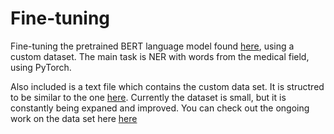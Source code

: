 # Fine-tuning

Fine-tuning the pretrained BERT language model found [here](https://huggingface.co/dumitrescustefan/bert-base-romanian-uncased-v1), using a custom dataset. The main task is NER with words from the medical field, using PyTorch.

Also included is a text file which contains the custom data set. It is structred to be similar to the one [here](https://huggingface.co/datasets/ronec). Currently the dataset is small, but it is constantly being expaned and improved. You can check out the ongoing work on the data set here [here](https://github.com/Alex-Gombos/SaxParser)
